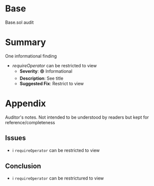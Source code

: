 # Base

Base.sol audit

# Summary

One informational finding

- _requireOperator_ can be restricted to view
  - **Severity**: 🟢 Informational
  - **Description**: See title
  - **Suggested Fix**: Restrict to view

# Appendix

Auditor's notes. Not intended to be understood by readers but kept for reference/completeness

## Issues

- ️ℹ️ `requireOperator` can be restricted to view

## Conclusion

- ℹ️ `requireOperator` can be restrictured to view

